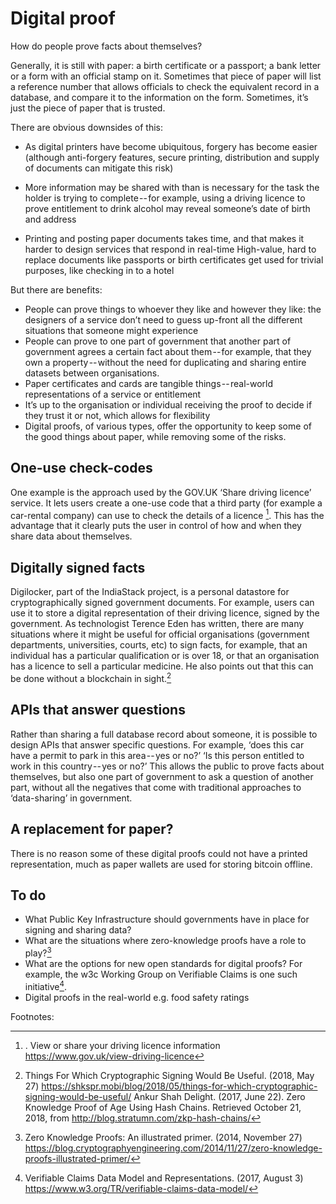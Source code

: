 <!-- TITLE: Digital Proof -->

# Digital proof

How do people prove facts about themselves?

Generally, it is still with paper: a birth certificate or a passport; a bank letter or a form with an official stamp on it. Sometimes that piece of paper will list a reference number that allows officials to check the equivalent record in a database, and compare it to the information on the form. Sometimes, it’s just the piece of paper that is trusted.

There are obvious downsides of this:

* As digital printers have become ubiquitous, forgery has become easier (although anti-forgery features, secure printing, distribution and supply of documents can mitigate this risk)

* More information may be shared with than is necessary for the task the holder is trying to complete -- for example, using a driving licence to prove entitlement to drink alcohol may reveal someone’s date of birth and address
* Printing and posting paper documents takes time, and that makes it harder to design services that respond in real-time
High-value, hard to replace documents like passports or birth certificates get used for trivial purposes, like checking in to a hotel

But there are benefits:

* People can prove things to whoever they like and however they like: the designers of a service don’t need to guess up-front all the different situations that someone might experience
* People can prove to one part of government that another part of government agrees a certain fact about them -- for example, that they own a property -- without the need for duplicating and sharing entire datasets between organisations.
* Paper certificates and cards are tangible things -- real-world representations of a service or entitlement
* It’s up to the organisation or individual receiving the proof to decide if they trust it or not, which allows for flexibility
* Digital proofs, of various types, offer the opportunity to keep some of the good things about paper, while removing some of the risks.

## One-use check-codes

One example is the approach used by the GOV.UK ‘Share driving licence’ service. It lets users create a one-use code that a third party (for example a car-rental company) can use to check the details of a licence [^1]. This has the advantage that it clearly puts the user in control of how and when they share data about themselves.

## Digitally signed facts

Digilocker, part of the IndiaStack project, is a personal datastore for cryptographically signed government documents. For example, users can use it to store a digital representation of their driving licence, signed by the government. As technologist Terence Eden has written, there are many situations where it might be useful for official organisations (government departments, universities, courts, etc) to sign facts, for example, that an individual has a particular qualification or is over 18, or that an organisation has a licence to sell a particular medicine. He also points out that this can be done without a blockchain in sight.[^2]

## APIs that answer questions

Rather than sharing a full database record about someone, it is possible to design APIs that answer specific questions. For example, ‘does this car have a permit to park in this area -- yes or no?’ ‘Is this person entitled to work in this country -- yes or no?’
This allows the public to prove facts about themselves, but also one part of government to ask a question of another part, without all the negatives that come with traditional approaches to ‘data-sharing’ in government.

## A replacement for paper?

There is no reason some of these digital proofs could not have a printed representation, much as paper wallets are used for storing bitcoin offline.

## To do

* What Public Key Infrastructure should governments have in place for signing and sharing data?
* What are the situations where zero-knowledge proofs have a role to play?[^3]
* What are the options for new open standards for digital proofs? For example, the w3c Working Group on Verifiable Claims is one such initiative[^4].
* Digital proofs in the real-world e.g. food safety ratings 

Footnotes:

[^1]: . View or share your driving licence information https://www.gov.uk/view-driving-licence
[^2]: Things For Which Cryptographic Signing Would Be Useful. (2018, May 27) https://shkspr.mobi/blog/2018/05/things-for-which-cryptographic-signing-would-be-useful/
Ankur Shah Delight. (2017, June 22). Zero Knowledge Proof of Age Using Hash Chains. Retrieved October 21, 2018, from http://blog.stratumn.com/zkp-hash-chains/
[^3]: Zero Knowledge Proofs: An illustrated primer. (2014, November 27) https://blog.cryptographyengineering.com/2014/11/27/zero-knowledge-proofs-illustrated-primer/
[^4]: Verifiable Claims Data Model and Representations. (2017, August 3) https://www.w3.org/TR/verifiable-claims-data-model/



